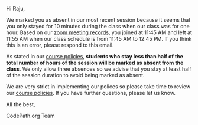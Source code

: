 Hi Raju,

We marked you as absent in our most recent session because it seems that you only stayed for 10 minutes during the class when our class was for one hour. Based on our [zoom meeting records](https://zoom.us/meeting/84480856998?occurrence=1624743000000/details), you joined at 11:45 AM and left at 11:55 AM when our class schedule is from 11:45 AM to 12:45 PM. If you think this is an error, please respond to this email.

As stated in our [course policies](https://courses.codepath.org/snippets/ios_university/policies_remote_fall19), **students who stay less than half of the total number of hours of the session will be marked as absent from the class**. We only allow three absences so we advise that you stay at least half of the session duration to avoid being marked as absent.

We are very strict in implementing our polices so please take time to review our [course policies](https://courses.codepath.org/snippets/ios_university/policies_remote_fall19). If you have further questions, please let us know.

All the best,

CodePath.org Team
